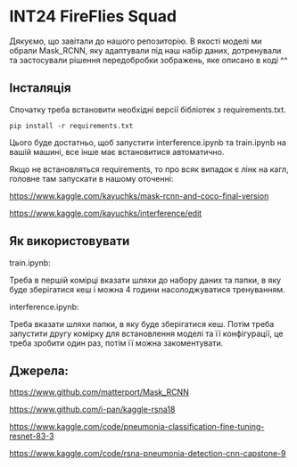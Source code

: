 # INT24 FireFlies Squad
Дякуємо, що завітали до нашого репозиторію. В якості моделі ми обрали Mask_RCNN, яку адаптували під наш набір даних, дотренували та застосували рішення передобробки зображень, яке описано в коді ^^
## Інсталяція
Спочатку треба встановити необхідні версії бібліотек з requirements.txt. 
```
pip install -r requirements.txt
```
Цього буде достатньо, щоб запустити interference.ipynb та train.ipynb на вашій машині, все інше має встановитися автоматично.

Якщо не встановляться requirements, то про всяк випадок є лінк на кагл, головне там запускати в нашому оточенні:

https://www.kaggle.com/kayuchks/mask-rcnn-and-coco-final-version

https://www.kaggle.com/kayuchks/interference/edit
## Як використовувати
train.ipynb:

Треба в першій комірці вказати шляхи до набору даних та папки, в яку буде зберігатися кеш і можна 4 години насолоджуватися тренуванням.

interference.ipynb:

Треба вказати шляхи папки, в яку буде зберігатися кеш. Потім треба запустити другу комірку для встановлення моделі та її конфігурації, це треба зробити один раз, потім її можна закоментувати.

## Джерела:
https://www.github.com/matterport/Mask_RCNN

https://www.github.com/i-pan/kaggle-rsna18

https://www.kaggle.com/code/pneumonia-classification-fine-tuning-resnet-83-3

https://www.kaggle.com/code/rsna-pneumonia-detection-cnn-capstone-9

